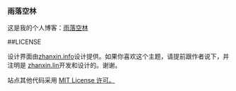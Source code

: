 ### 雨落空林

这是我的个人博客：[雨落空林](http://joyocaowei.github.io/)

##LICENSE

设计界面由<a href="http://pizn.net" target="_blank">zhanxin.info</a>设计提供。如果你喜欢这个主题，请提前跟作者说下，并注明是 <a href="http://www.zhanxin.info" target="_blank">zhanxin.lin</a>开发和设计的。谢谢。

站点其他代码采用  <a href="http://zh.wikipedia.org/wiki/MIT_License" target="_blank">MIT License 许可。</a>
